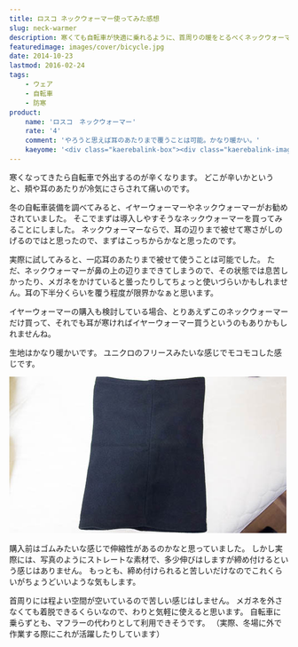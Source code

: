 ```yaml
---
title: ロスコ ネックウォーマー使ってみた感想
slug: neck-warmer
description: 寒くても自転車が快適に乗れるように、首周りの暖をとるべくネックウォーマーを購入しました。値段の割にしっかりしたつくりで、とても温かかったです。耳のあたりを覆うこともできなくはないので、イヤーウォーマーの代わりも多少兼ねてくれます。
featuredimage: images/cover/bicycle.jpg
date: 2014-10-23
lastmod: 2016-02-24
tags: 
    - ウェア
    - 自転車
    - 防寒
product:
    name: 'ロスコ　ネックウォーマー'
    rate: '4'
    comment: 'やろうと思えば耳のあたりまで覆うことは可能。かなり暖かい。'
    kaeyome: '<div class="kaerebalink-box"><div class="kaerebalink-image"><a href="https://www.amazon.co.jp/exec/obidos/ASIN/B00637WEBW/illusionspace-22/ref=nosim/" rel="nofollow" target="_blank"><img src="https://ecx.images-amazon.com/images/I/41YqIgvlWuL._SL160_.jpg" style="border: none;" /></a></div><div class="kaerebalink-info"><div class="kaerebalink-name"><a href="https://www.amazon.co.jp/exec/obidos/ASIN/B00637WEBW/illusionspace-22/ref=nosim/" rel="nofollow" target="_blank">(ロスコ)ROTHCO ロスコ 米軍 ネックウォーマー ブラック 5570 BK ブラック FREE</a><div class="kaerebalink-powered-date">posted with <a href="https://kaereba.com" rel="nofollow" target="_blank">カエレバ</a></div></div><div class="kaerebalink-detail"> ROTHCO(ロスコ) 2011-11-01    </div><div class="kaerebalink-link1"><div class="shoplinkamazon"><a href="https://www.amazon.co.jp/gp/search?keywords=%83%8D%83X%83R%81%40%83l%83b%83N%83E%83H%81%5B%83%7D%81%5B&__mk_ja_JP=%83J%83%5E%83J%83i&tag=illusionspace-22" rel="nofollow" target="_blank" title="アマゾン" >Amazon</a></div><div class="shoplinkrakuten"><a href="https://hb.afl.rakuten.co.jp/hgc/0e95387f.f2aef20d.0e953880.25e412bd/?pc=http%3A%2F%2Fsearch.rakuten.co.jp%2Fsearch%2Fmall%2F%25E3%2583%25AD%25E3%2582%25B9%25E3%2582%25B3%25E3%2580%2580%25E3%2583%258D%25E3%2583%2583%25E3%2582%25AF%25E3%2582%25A6%25E3%2582%25A9%25E3%2583%25BC%25E3%2583%259E%25E3%2583%25BC%2F-%2Ff.1-p.1-s.1-sf.0-st.A-v.2%3Fx%3D0%26scid%3Daf_ich_link_urltxt%26m%3Dhttp%3A%2F%2Fm.rakuten.co.jp%2F" rel="nofollow" target="_blank" title="楽天市場" >楽天市場</a></div></div></div><div class="booklink-footer" style="clear: left"></div></div>'
---
```


寒くなってきたら自転車で外出するのが辛くなります。
どこが辛いかというと、頬や耳のあたりが冷気にさらされて痛いのです。

冬の自転車装備を調べてみると、イヤーウォーマーやネックウォーマーがお勧めされていました。
そこでまずは導入しやすそうなネックウォーマーを買ってみることにしました。
ネックウォーマーならで、耳の辺りまで被せて寒さがしのげるのではと思ったので、まずはこっちからかなと思ったのです。

実際に試してみると、一応耳のあたりまで被せて使うことは可能でした。
ただ、ネックウォーマーが鼻の上の辺りまできてしまうので、その状態では息苦しかったり、メガネをかけていると曇ったりしてちょっと使いづらいかもしれません。耳の下半分くらいを覆う程度が限界かなぁと思います。

イヤーウォーマーの購入も検討している場合、とりあえずこのネックウォーマーだけ買って、それでも耳が寒ければイヤーウォーマー買うというのもありかもしれませんね。

生地はかなり暖かいです。
ユニクロのフリースみたいな感じでモコモコした感じです。

![ネックウォーマー装着前の状態](5bf751ade3557cff34cbd03d3c76be70.jpg)

購入前はゴムみたいな感じで伸縮性があるのかなと思っていました。
しかし実際には、写真のようにストレートな素材で、多少伸びはしますが締め付けるという感じはありません。
もっとも、締め付けられると苦しいだけなのでこれくらいがちょうどいいような気もします。

首周りには程よい空間が空いているので苦しい感じはしません。
メガネを外さなくても着脱できるくらいなので、わりと気軽に使えると思います。
自転車に乗らずとも、マフラーの代わりとして利用できそうです。
（実際、冬場に外で作業する際にこれが活躍したりしています）
  
